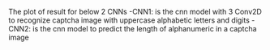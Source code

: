 The plot of result for below 2 CNNs
-CNN1: is the cnn model with 3 Conv2D to recognize captcha image with uppercase alphabetic letters and digits
-CNN2: is the cnn model to predict the length of alphanumeric in a captcha image
